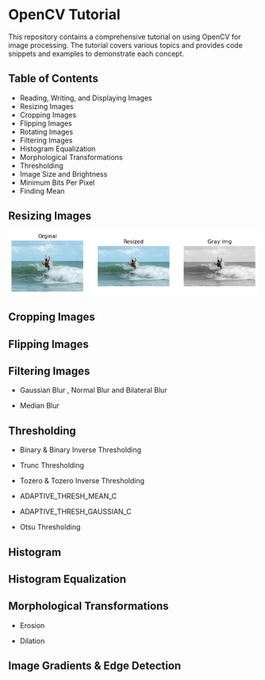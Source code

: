 # OpenCV Tutorial

This repository contains a comprehensive tutorial on using OpenCV for image processing. The tutorial covers various topics and provides code snippets and examples to demonstrate each concept.

## Table of Contents

- Reading, Writing, and Displaying Images
- Resizing Images
- Cropping Images
- Flipping Images
- Rotating Images
- Filtering Images
- Histogram Equalization
- Morphological Transformations
- Thresholding
- Image Size and Brightness
- Minimum Bits Per Pixel
- Finding Mean

## Resizing Images
![Resizing Example](images/resize.png)
## Cropping Images

## Flipping Images

## Filtering Images
- Gaussian Blur , Normal Blur and Bilateral Blur

- Median Blur

## Thresholding
- Binary & Binary Inverse Thresholding

- Trunc Thresholding

- Tozero & Tozero Inverse Thresholding

- ADAPTIVE_THRESH_MEAN_C

- ADAPTIVE_THRESH_GAUSSIAN_C

- Otsu Thresholding

## Histogram

## Histogram Equalization

## Morphological Transformations
- Erosion

- Dilation

## Image Gradients & Edge Detection



